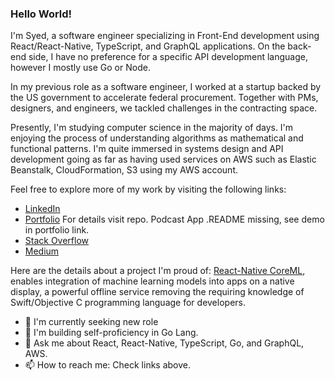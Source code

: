 ### Hello World!

I'm Syed, a software engineer specializing in Front-End development using React/React-Native, TypeScript, and GraphQL applications. On the back-end side, I have no preference for a specific API development language, however I mostly use Go or Node.

In my previous role as a software engineer, I worked at a startup backed by the US government to accelerate federal procurement. Together with PMs, designers, and engineers, we tackled challenges in the contracting space.

Presently, I'm studying computer science in the majority of days. I'm enjoying the process of understanding algorithms as mathematical and functional patterns. I'm quite immersed in systems design and API development going as far as having used services on AWS such as Elastic Beanstalk, CloudFormation, S3 using my AWS account.


Feel free to explore more of my work by visiting the following links:

- [LinkedIn](https://www.linkedin.com/in/swsprofile/)
- [Portfolio](https://syedwshah.github.io/) For details visit repo. Podcast App .README missing, see demo in portfolio link.
- [Stack Overflow](https://stackoverflow.com/users/9059680/shah)
- [Medium](https://medium.com/@syedwshah.nyc)


Here are the details about a project I'm proud of: [React-Native CoreML](https://github.com/syedwshah/RNCoreML),  enables integration of machine learning models into apps on a native display, a powerful offline service removing the requiring knowledge of Swift/Objective C programming language for developers.

- 🔭 I'm currently seeking new role
- 🌱 I'm building self-proficiency in Go Lang.
- 💬 Ask me about React, React-Native, TypeScript, Go, and GraphQL, AWS.
- 📫 How to reach me: Check links above.
